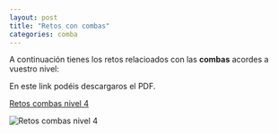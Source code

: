 ```yaml
---
layout: post
title: "Retos con combas"
categories: comba
---
```


A continuación tienes los retos relacioados con las **combas** acordes a vuestro nivel:

En este link podéis descargaros el PDF.

[Retos combas nivel 4](https://danieledufis.github.io/pdfs/Combas-retos-4.pdf)

![Retos combas nivel 4](https://danieledufis.github.io/images_text/Combas-retos-4_page-0001.jpg)



[Retos combas nivel 4]:../../pdfs/Combas-retos-4.pdf
